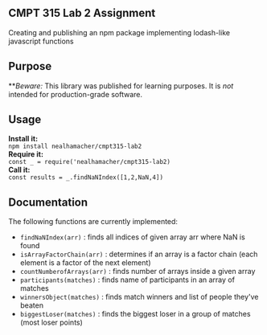 ## CMPT 315 Lab 2 Assignment
Creating and publishing an npm package implementing lodash-like javascript functions

## Purpose  
**_Beware:_ This library was published for learning purposes. It is _not_ intended for production-grade software.

## Usage  
**Install it:**  
`npm install nealhamacher/cmpt315-lab2`  
**Require it:**  
`const _ = require('nealhamacher/cmpt315-lab2)`  
**Call it:**  
`const results = _.findNaNIndex([1,2,NaN,4])`

## Documentation  
The following functions are currently implemented:  

* `findNaNIndex(arr)` : finds all indices of given array arr where NaN is found  
* `isArrayFactorChain(arr)` : determines if an array is a factor chain (each element is a factor of the next element)  
* `countNumberofArrays(arr)` : finds number of arrays inside a given array
* `participants(matches)` : finds name of participants in an array of matches
* `winnersObject(matches)` : finds match winners and list of people they've beaten
* `biggestLoser(matches)` : finds the biggest loser in a group of matches (most loser points)  
